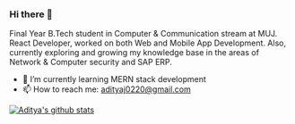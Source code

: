 ### Hi there 👋



Final Year B.Tech student in Computer & Communication stream at MUJ.
React Developer, worked on both Web and Mobile App Development.
Also, currently exploring and growing my knowledge base in the areas of Network & Computer security and SAP ERP. 

- 🌱 I’m currently learning MERN stack development 
- 📫 How to reach me: adityaj0220@gmail.com


[![Aditya's github stats](https://github-readme-stats.vercel.app/api?username=adityaj0220&count_private=true&show_icons=true&theme=tokyonight)](https://github.com/anuraghazra/github-readme-stats)

